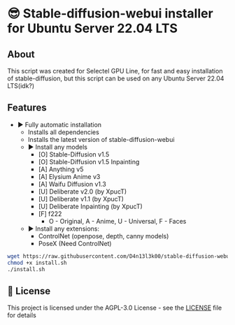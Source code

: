 # 😎 Stable-diffusion-webui installer for Ubuntu Server 22.04 LTS

## About

This script was created for Selectel GPU Line, for fast and easy installation of stable-diffusion, but this script can be used on any Ubuntu Server 22.04 LTS(idk?)

## Features

* ▶️ Fully automatic installation
  * Installs all dependencies
  * Installs the latest version of stable-diffusion-webui
  * ▶️ Install any models
    * [O] Stable-Diffusion v1.5
    * [O] Stable-Diffusion v1.5 Inpainting
    * [A] Anything v5
    * [A] Elysium Anime v3
    * [A] Waifu Diffusion v1.3
    * [U] Deliberate v2.0 (by XpucT)
    * [U] Deliberate v1.1 (by XpucT)
    * [U] Deliberate Inpainting (by XpucT)
    * [F] f222
      * O - Original, A - Anime, U - Universal, F - Faces
  * ▶️ Install any extensions:
    * ControlNet (openpose, depth, canny models)
    * PoseX (Need ControlNet)

```bash
wget https://raw.githubusercontent.com/D4n13l3k00/stable-diffusion-webui-installer/master/install.sh
chmod +x install.sh
./install.sh
```

## 📝 License

This project is licensed under the AGPL-3.0 License - see the [LICENSE](LICENSE) file for details
